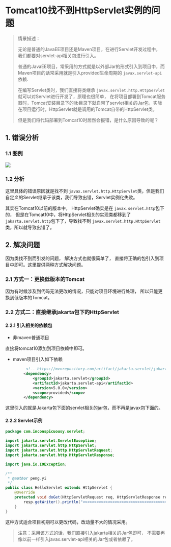 # Tomcat10找不到HttpServlet实例的问题

> 情景描述：
>
> 无论是普通的JavaEE项目还是Maven项目，在进行Servlet开发过程中， 我们都要对servlet-api相关包进行引入。
>
> 普通的JavaEE项目，常采用的方式就是以外部Jar的形式引入到项目中，而Maven项目的话常采用就是引入provided生命周期的 `javax.servlet-api` 依赖.
>
> 在编写Servlet类时，我们直接将类继承 `javax.servlet.http.HttpServlet` 就可以对Servlet进行开发了，原理也很简单， 在将项目部署到Tomcat服务器时，Tomcat安装目录下的lib目录下就自带了servlet相关的Jar包，实际在项目运行时，HttpServlet就是调用的Tomcat自带的HttpServlet类。
>
> 但是我们将代码部署到Tomcat10时居然会报错，是什么原因导致的呢？

## 1. 错误分析

### 1.1 图例

![](https://raw.githubusercontent.com/inconspicuousy-start/image/master/20201012174426.png)

### 1.2 分析

这里具体的错误原因就是找不到 `javax.servlet.http.HttpServlet`类，但是我们自定义的Servlet继承于该类，我们导致出错，Servlet实例化失败。

其实在Tomcat10以前的版本中， HttpServlet确实是在 `javax.servlet.http`包下的， 但是在Tomcat10中，将HttpServlet相关的实现类都移到了 `jakarta.servlet.http`包下了，导致找不到 `javax.servlet.http.HttpServlet`类，所以就导致出错了。

## 2. 解决问题

因为类找不到而引发的问题， 解决方式也就很简单了， 直接将正确的包引入到项目中即可。这里提供两种方式解决问题。

### 2.1 方式一：更换低版本的Tomcat

因为有时候涉及到代码无法更改的情况，只能对项目环境进行处理， 所以只能更换到低版本的Tomcat。

### 2.2 方式二：直接继承jakarta包下的HttpServlet

#### 2.2.1 引入相关的依赖包

- 非maven普通项目

直接将tomcat10添加到项目依赖中即可。

- maven项目引入如下依赖

```xml
         <!-- https://mvnrepository.com/artifact/jakarta.servlet/jakarta.servlet-api -->
        <dependency>
            <groupId>jakarta.servlet</groupId>
            <artifactId>jakarta.servlet-api</artifactId>
            <version>5.0.0</version>
            <scope>provided</scope>
        </dependency>
```

这里引入的就是Jakarta包下面的servlet相关的jar包，而不再是javax包下面的。

#### 2.2.2 Servlet示例

```java
package com.inconspicuousy.servlet;

import jakarta.servlet.ServletException;
import jakarta.servlet.http.HttpServlet;
import jakarta.servlet.http.HttpServletRequest;
import jakarta.servlet.http.HttpServletResponse;

import java.io.IOException;

/**
 * @author peng.yi
 */
public class HelloServlet extends HttpServlet {
    @Override
    protected void doGet(HttpServletRequest req, HttpServletResponse resp) throws ServletException, IOException {
        resp.getWriter().println("<><><><<><><><<><><><>>>>>><<<<>>>>>>>");
    }
}
```

这种方式适合项目初期可以更改代码，改动量不大的情况采用。

> 注意：采用该方式的话，我们直接引入jakarta相关的Jar包即可， 不需要再像以前一样引入javax.servlet-api相关的Jar包或者依赖了。

### 